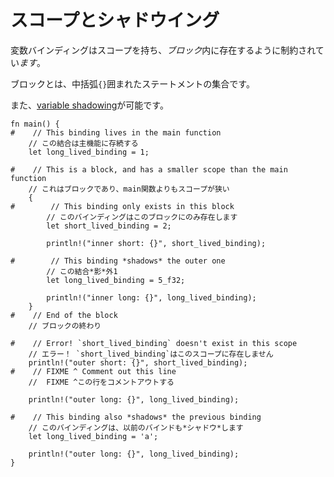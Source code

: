 # <!--Scope and Shadowing--> スコープとシャドウイング

<!--Variable bindings have a scope, and are constrained to live in a *block*.-->
変数バインディングはスコープを持ち、*ブロック*内に存在するように制約されてい*ます*。
<!--A block is a collection of statements enclosed by braces `{}`.-->
ブロックとは、中括弧`{}`囲まれたステートメントの集合です。
<!--Also, [variable shadowing][variable-shadow] is allowed.-->
また、[variable shadowing][variable-shadow]が可能です。

```rust,editable,ignore,mdbook-runnable
fn main() {
#    // This binding lives in the main function
    // この結合は主機能に存続する
    let long_lived_binding = 1;

#    // This is a block, and has a smaller scope than the main function
    // これはブロックであり、main関数よりもスコープが狭い
    {
#        // This binding only exists in this block
        // このバインディングはこのブロックにのみ存在します
        let short_lived_binding = 2;

        println!("inner short: {}", short_lived_binding);

#        // This binding *shadows* the outer one
        // この結合*影*外1
        let long_lived_binding = 5_f32;

        println!("inner long: {}", long_lived_binding);
    }
#    // End of the block
    // ブロックの終わり

#    // Error! `short_lived_binding` doesn't exist in this scope
    // エラー！ `short_lived_binding`はこのスコープに存在しません
    println!("outer short: {}", short_lived_binding);
#    // FIXME ^ Comment out this line
    //  FIXME ^この行をコメントアウトする

    println!("outer long: {}", long_lived_binding);
    
#    // This binding also *shadows* the previous binding
    // このバインディングは、以前のバインドも*シャドウ*します
    let long_lived_binding = 'a';
    
    println!("outer long: {}", long_lived_binding);
}
```

[variable-shadow]: https://en.wikipedia.org/wiki/Variable_shadowing
